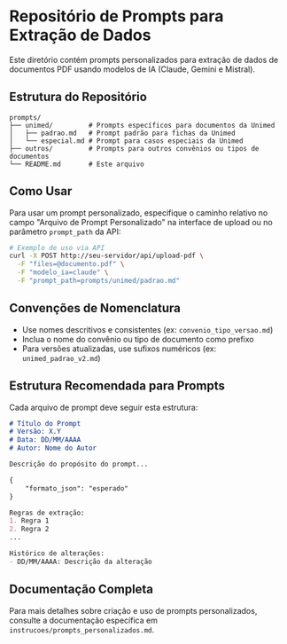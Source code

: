 # Repositório de Prompts para Extração de Dados

Este diretório contém prompts personalizados para extração de dados de documentos PDF usando modelos de IA (Claude, Gemini e Mistral).

## Estrutura do Repositório

```
prompts/
├── unimed/         # Prompts específicos para documentos da Unimed
│   ├── padrao.md   # Prompt padrão para fichas da Unimed
│   └── especial.md # Prompt para casos especiais da Unimed
├── outros/         # Prompts para outros convênios ou tipos de documentos
└── README.md       # Este arquivo
```

## Como Usar

Para usar um prompt personalizado, especifique o caminho relativo no campo "Arquivo de Prompt Personalizado" na interface de upload ou no parâmetro `prompt_path` da API:

```bash
# Exemplo de uso via API
curl -X POST http://seu-servidor/api/upload-pdf \
  -F "files=@documento.pdf" \
  -F "modelo_ia=claude" \
  -F "prompt_path=prompts/unimed/padrao.md"
```

## Convenções de Nomenclatura

- Use nomes descritivos e consistentes (ex: `convenio_tipo_versao.md`)
- Inclua o nome do convênio ou tipo de documento como prefixo
- Para versões atualizadas, use sufixos numéricos (ex: `unimed_padrao_v2.md`)

## Estrutura Recomendada para Prompts

Cada arquivo de prompt deve seguir esta estrutura:

```markdown
# Título do Prompt
# Versão: X.Y
# Data: DD/MM/AAAA
# Autor: Nome do Autor

Descrição do propósito do prompt...

{
    "formato_json": "esperado"
}

Regras de extração:
1. Regra 1
2. Regra 2
...

Histórico de alterações:
- DD/MM/AAAA: Descrição da alteração
```

## Documentação Completa

Para mais detalhes sobre criação e uso de prompts personalizados, consulte a documentação específica em `instrucoes/prompts_personalizados.md`. 